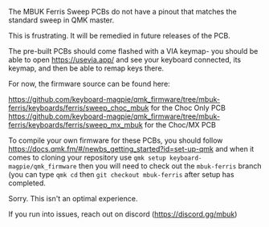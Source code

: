 The MBUK Ferris Sweep PCBs do not have a pinout that matches the standard sweep in QMK master.

This is frustrating. It will be remedied in future releases of the PCB.

The pre-built PCBs should come flashed with a VIA keymap- you should be able to open https://usevia.app/ and see your keyboard connected, its keymap, and then be able to remap keys there.

For now, the firmware source can be found here: 

https://github.com/keyboard-magpie/qmk_firmware/tree/mbuk-ferris/keyboards/ferris/sweep_choc_mbuk for the Choc Only PCB
https://github.com/keyboard-magpie/qmk_firmware/tree/mbuk-ferris/keyboards/ferris/sweep_mx_mbuk for the Choc/MX PCB

To compile your own firmware for these PCBs, you should follow https://docs.qmk.fm/#/newbs_getting_started?id=set-up-qmk and when it comes to cloning your repository use `qmk setup keyboard-magpie/qmk_firmware` then you will need to check out the `mbuk-ferris` branch (you can type `qmk cd` then `git checkout mbuk-ferris` after setup has completed.

Sorry. This isn't an optimal experience.

If you run into issues, reach out on discord (https://discord.gg/mbuk)
